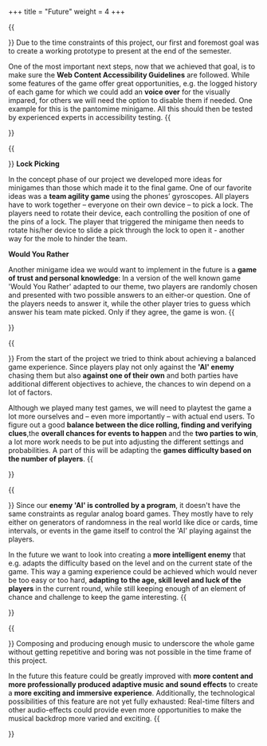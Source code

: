 +++
title = "Future"
weight = 4
+++

{{<section title="Accessibility">}}
Due to the time constraints of this project, our first and foremost goal was to create a working prototype to present at the end of the semester. 
 
One of the most important next steps, now that we achieved that goal, is to make sure the **Web Content Accessibility Guidelines** are followed. While some features of the game offer great opportunities, e.g. the logged history of each game for which we could add an **voice over** for the visually impared, for others we will need the option to disable them if needed. One example for this is the pantomime minigame. All this should then  be tested by experienced experts in accessibility testing.
{{</section>}}


{{<section title="Minigames">}}
**Lock Picking**

In the concept phase of our project we developed more ideas for minigames than those which made it to the final game. One of our favorite ideas was a **team agility game** using the phones’ gyroscopes. All players have to work together – everyone on their own device – to pick a lock. The players need to rotate their device, each controlling the position of one of the pins of a lock. The player that triggered the minigame then needs to rotate his/her device to slide a pick through the lock to open it - another way for the mole to hinder the team.


**Would You Rather**

Another minigame idea we would want to implement in the future is a **game of trust and personal knowledge**: In a version of the well known game 'Would You Rather' adapted to our theme, two players are randomly chosen and presented with two possible answers to an either-or question. One of the players needs to answer it, while the other player tries to guess which answer his team mate picked. Only if they agree, the game is won.
{{</section>}}


{{<section title="Balancing">}}
From the start of the project we tried to think about achieving a balanced game experience. Since players play not only against the **'AI' enemy** chasing them but also **against one of their own** and both parties have additional different objectives to achieve, the chances to win depend on a lot of factors.

Although we played many test games, we will need to playtest the game a lot more ourselves and – even more importantly – with actual end users. To figure out a good **balance between the dice rolling, finding and verifying clues**,the **overall chances for events to happen** and the **two parties to win**, a lot more work needs to be put into adjusting the different settings and probabilities. A part of this will be adapting the **games difficulty based on the number of players**.
{{</section>}}


{{<section title="Better Enemy AI">}}
Since our **enemy 'AI' is controlled by a program**, it doesn't have the same constraints as regular analog board games. They mostly have to rely either on generators of randomness in the real world like dice or cards, time intervals, or events in the game itself to control the 'AI' playing against the players.
 
In the future we want to look into creating a **more intelligent enemy** that e.g. adapts the difficulty based on the level and on the current state of the game. This way a gaming experience could be achieved which would never be too easy or too hard, **adapting to the age, skill level and luck of the players** in the current round, while still keeping enough of an element of chance and challenge to keep the game interesting.
{{</section>}}


{{<section title="Music">}}
Composing and producing enough music to underscore the whole game without getting repetitive and boring was not possible in the time frame of this project. 

In the future this feature could be greatly improved with **more content and more professionally produced adaptive music and sound effects** to create a **more exciting and immersive experience**. Additionally, the technological possibilities of this feature are not yet fully exhausted: Real-time filters and other audio-effects could provide even more opportunities to make the musical backdrop more varied and exciting.
{{</section>}}